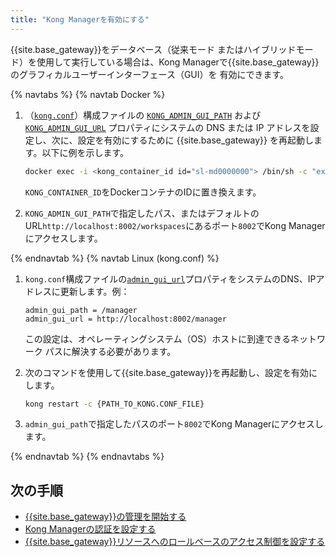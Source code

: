 ```yaml
---
title: "Kong Managerを有効にする"
---
```

{{site.base_gateway}}をデータベース（従来モード
またはハイブリッドモード）を使用して実行している場合は、Kong Managerで{{site.base_gateway}}のグラフィカルユーザーインターフェース（GUI）を
有効にできます。

{% navtabs %}
{% navtab Docker %}

1. （[`kong.conf`](/gateway/{{page.release}}/production/kong-conf/)）構成ファイルの [`KONG_ADMIN_GUI_PATH`](/gateway/{{page.release}}/reference/configuration/#admin_gui_path) および [`KONG_ADMIN_GUI_URL`](/gateway/{{page.release}}/reference/configuration/#admin_gui_url) プロパティにシステムの DNS または IP アドレスを設定し、次に、設定を有効にするために {{site.base_gateway}} を再起動します。以下に例を示します。

   ```bash
   docker exec -i <kong_container_id id="sl-md0000000"> /bin/sh -c "export KONG_ADMIN_GUI_PATH='/'; export KONG_ADMIN_GUI_URL='http://localhost:8002/manager'; kong reload; exit"
   ```

   `KONG_CONTAINER_ID`をDockerコンテナのIDに置き換えます。
2. `KONG_ADMIN_GUI_PATH`で指定したパス、またはデフォルトのURL`http://localhost:8002/workspaces`にあるポート`8002`でKong Managerにアクセスします。

{% endnavtab %}
{% navtab Linux (kong.conf) %}

1. `kong.conf`構成ファイルの[`admin_gui_url`](/gateway/{{page.release}}/reference/configuration/#admin_gui_url)プロパティをシステムのDNS、IPアドレスに更新します。例：

       admin_gui_path = /manager
       admin_gui_url = http://localhost:8002/manager

   この設定は、オペレーティングシステム（OS）ホストに到達できるネットワーク パスに解決する必要があります。
2. 次のコマンドを使用して{{site.base_gateway}}を再起動し、設定を有効にします。

   ```bash
   kong restart -c {PATH_TO_KONG.CONF_FILE}
   ```

3. `admin_gui_path`で指定したパスのポート`8002`でKong Managerにアクセスします。

{% endnavtab %}
{% endnavtabs %}

次の手順
----

* [{{site.base_gateway}}の管理を開始する](/gateway/{{page.release}}/kong-manager/get-started/services-and-routes/)
* [Kong Managerの認証を設定する](/gateway/{{page.release}}/kong-manager/auth/)
* [{{site.base_gateway}}リソースへのロールベースのアクセス制御を設定する](/gateway/{{page.release}}/kong-manager/auth/rbac/)

